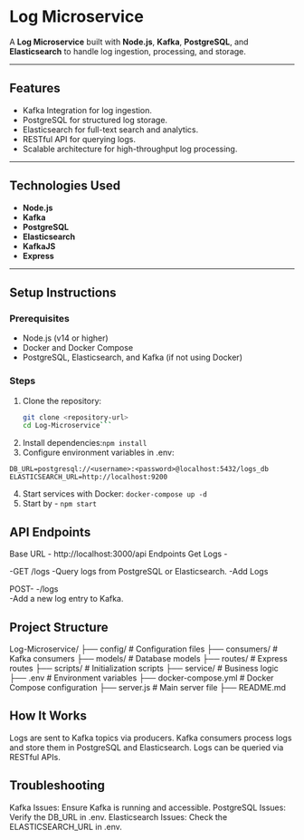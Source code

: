 # Log Microservice

A **Log Microservice** built with **Node.js**, **Kafka**, **PostgreSQL**, and **Elasticsearch** to handle log ingestion, processing, and storage.

---

## Features
- Kafka Integration for log ingestion.
- PostgreSQL for structured log storage.
- Elasticsearch for full-text search and analytics.
- RESTful API for querying logs.
- Scalable architecture for high-throughput log processing.

---

## Technologies Used
- **Node.js**
- **Kafka**
- **PostgreSQL**
- **Elasticsearch**
- **KafkaJS**
- **Express**

---

## Setup Instructions

### Prerequisites
- Node.js (v14 or higher)
- Docker and Docker Compose
- PostgreSQL, Elasticsearch, and Kafka (if not using Docker)

### Steps
1. Clone the repository:
   ```bash
   git clone <repository-url>
   cd Log-Microservice```
2. Install dependencies:```npm install```
3. Configure environment variables in .env:
```KAFKA_BROKER=localhost:9092
DB_URL=postgresql://<username>:<password>@localhost:5432/logs_db
ELASTICSEARCH_URL=http://localhost:9200
```
4. Start services with Docker:
```docker-compose up -d```
5. Start by - ```npm start```

## API Endpoints
Base URL - http://localhost:3000/api
Endpoints
Get Logs - 

-GET /logs
-Query logs from PostgreSQL or Elasticsearch.
-Add Logs

POST- 
-/logs  
-Add a new log entry to Kafka.

## Project Structure
Log-Microservice/
├── config/                 # Configuration files
├── consumers/              # Kafka consumers
├── models/                 # Database models
├── routes/                 # Express routes
├── scripts/                # Initialization scripts
├── service/                # Business logic
├── .env                    # Environment variables
├── docker-compose.yml      # Docker Compose configuration
├── server.js               # Main server file
├── README.md 

## How It Works
Logs are sent to Kafka topics via producers.
Kafka consumers process logs and store them in PostgreSQL and Elasticsearch.
Logs can be queried via RESTful APIs.

## Troubleshooting
Kafka Issues: Ensure Kafka is running and accessible.
PostgreSQL Issues: Verify the DB_URL in .env.
Elasticsearch Issues: Check the ELASTICSEARCH_URL in .env.